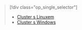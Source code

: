 > [!div class="op_single_selector"]
> * [Cluster s Linuxem](../articles/hdinsight/hdinsight-use-oozie-linux-mac.md)
> * [Cluster s Windows](../articles/hdinsight/hdinsight-use-oozie.md)
> 
> 



<!--HONumber=Jan17_HO3-->


